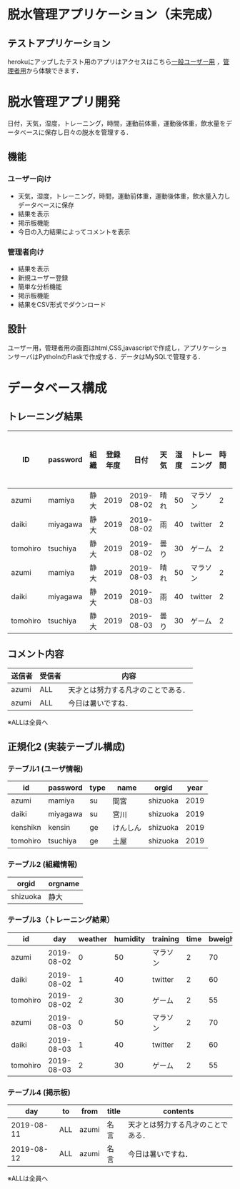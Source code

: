 # 脱水管理アプリケーション（未完成）
## テストアプリケーション
herokuにアップしたテスト用のアプリはアクセスはこちら[一般ユーザー用](http://test-server0701.herokuapp.com/)
，[管理者用](http://test-server0701.herokuapp.com/admin)から体験できます．




# 脱水管理アプリ開発
日付，天気，湿度，トレーニング，時間，運動前体重，運動後体重，飲水量をデータベースに保存し日々の脱水を管理する．
## 機能
### ユーザー向け
- 天気，湿度，トレーニング，時間，運動前体重，運動後体重，飲水量入力しデータベースに保存
- 結果を表示
- 掲示板機能
- 今日の入力結果によってコメントを表示

### 管理者向け
- 結果を表示
- 新規ユーザー登録
- 簡単な分析機能
- 掲示板機能
- 結果をCSV形式でダウンロード

## 設計
ユーザー用，管理者用の画面はhtml,CSS,javascriptで作成し，アプリケーションサーバはPytholnのFlaskで作成する．データはMySQLで管理する．

# データベース構成

## トレーニング結果
|ID|password|組織|登録年度|日付|天気|湿度|トレーニング|時間|運動前体重|運動後体重|飲水量|
|---|---|---|---|---|---|---|---|---|---|---|---|
|azumi|mamiya|静大|2019|2019-08-02|晴れ|50|マラソン|2|70|68.9|0|
|daiki|miyagawa|静大|2019|2019-08-02|雨|40|twitter|2|60|59.8|0.1|
|tomohiro|tsuchiya|静大|2019|2019-08-02|曇り|30|ゲーム|2|55|54.9|0.3|
|azumi|mamiya|静大|2019|2019-08-03|晴れ|50|マラソン|2|70|68.9|0|
|daiki|miyagawa|静大|2019|2019-08-03|雨|40|twitter|2|60|59.8|0.1|
|tomohiro|tsuchiya|静大|2019|2019-08-03|曇り|30|ゲーム|2|55|54.9|0.3|

## コメント内容
|送信者|受信者|内容|
|---|---|---|
|azumi|ALL|天才とは努力する凡才のことである．|
|azumi|ALL|今日は暑いですね．|

※ALLは全員へ

## 正規化2 (実装テーブル構成)

### テーブル1 (ユーザ情報)
|id|password|type|name|orgid|year|
|---|---|---|---|---|---|
|azumi|mamiya|su|間宮|shizuoka|2019|
|daiki|miyagawa|su|宮川|shizuoka|2019|
|kenshikn|kensin|ge|けんしん|shizuoka|2019|
|tomohiro|tsuchiya|ge|土屋|shizuoka|2019|

### テーブル2 (組織情報)
|orgid|orgname|
|---|---|
|shizuoka|静大|


### テーブル3（トレーニング結果）
|id|day|weather|humidity|training|time|bweight|aweight|water|
|---|---|---|---|---|---|---|---|-
|azumi|2019-08-02|0|50|マラソン|2|70|68.9|0|
|daiki|2019-08-02|1|40|twitter|2|60|59.8|0.1|
|tomohiro|2019-08-02|2|30|ゲーム|2|55|54.9|0.3|
|azumi|2019-08-03|0|50|マラソン|2|70|68.9|0|
|daiki|2019-08-03|1|40|twitter|2|60|59.8|0.1|
|tomohiro|2019-08-03|2|30|ゲーム|2|55|54.9|0.3|

### テーブル4 (掲示板)
|day|to|from|title|contents|
|---|---|---|---|---|
|2019-08-11|ALL|azumi|名言|天才とは努力する凡才のことである．|
|2019-08-12|ALL|azumi|名言|今日は暑いですね．|

※ALLは全員へ
